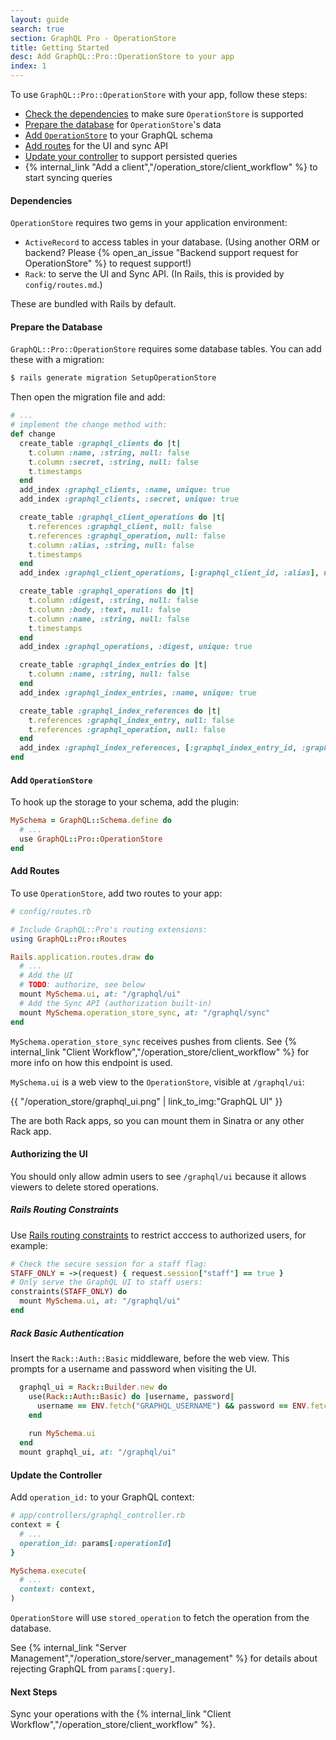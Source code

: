 ```yaml
---
layout: guide
search: true
section: GraphQL Pro - OperationStore
title: Getting Started
desc: Add GraphQL::Pro::OperationStore to your app
index: 1
---
```


To use `GraphQL::Pro::OperationStore` with your app, follow these steps:

- [Check the dependencies](#dependencies) to make sure `OperationStore` is supported
- [Prepare the database](#prepare-the-database) for `OperationStore`'s  data
- [Add `OperationStore`](#add-operationstore) to your GraphQL schema
- [Add routes](#add-routes) for the UI and sync API
- [Update your controller](#update-the-controller) to support persisted queries
- {% internal_link "Add a client","/operation_store/client_workflow" %} to start syncing queries

#### Dependencies

`OperationStore` requires two gems in your application environment:

- `ActiveRecord` to access tables in your database. (Using another ORM or backend? Please {% open_an_issue "Backend support request for OperationStore" %} to request support!)
- `Rack`: to serve the UI and Sync API. (In Rails, this is provided by `config/routes.md`.)

These are bundled with Rails by default.

#### Prepare the Database

`GraphQL::Pro::OperationStore` requires some database tables. You can add these with a migration:

```bash
$ rails generate migration SetupOperationStore
```

Then open the migration file and add:

```ruby
# ...
# implement the change method with:
def change
  create_table :graphql_clients do |t|
    t.column :name, :string, null: false
    t.column :secret, :string, null: false
    t.timestamps
  end
  add_index :graphql_clients, :name, unique: true
  add_index :graphql_clients, :secret, unique: true

  create_table :graphql_client_operations do |t|
    t.references :graphql_client, null: false
    t.references :graphql_operation, null: false
    t.column :alias, :string, null: false
    t.timestamps
  end
  add_index :graphql_client_operations, [:graphql_client_id, :alias], unique: true, name: "graphql_client_operations_pairs"

  create_table :graphql_operations do |t|
    t.column :digest, :string, null: false
    t.column :body, :text, null: false
    t.column :name, :string, null: false
    t.timestamps
  end
  add_index :graphql_operations, :digest, unique: true

  create_table :graphql_index_entries do |t|
    t.column :name, :string, null: false
  end
  add_index :graphql_index_entries, :name, unique: true

  create_table :graphql_index_references do |t|
    t.references :graphql_index_entry, null: false
    t.references :graphql_operation, null: false
  end
  add_index :graphql_index_references, [:graphql_index_entry_id, :graphql_operation_id], unique: true, name: "graphql_index_reference_pairs"
end
```

#### Add `OperationStore`

To hook up the storage to your schema, add the plugin:

```ruby
MySchema = GraphQL::Schema.define do
  # ...
  use GraphQL::Pro::OperationStore
end
```

#### Add Routes

To use `OperationStore`, add two routes to your app:

```ruby
# config/routes.rb

# Include GraphQL::Pro's routing extensions:
using GraphQL::Pro::Routes

Rails.application.routes.draw do
  # ...
  # Add the UI
  # TODO: authorize, see below
  mount MySchema.ui, at: "/graphql/ui"
  # Add the Sync API (authorization built-in)
  mount MySchema.operation_store_sync, at: "/graphql/sync"
end
```

`MySchema.operation_store_sync` receives pushes from clients. See {% internal_link "Client Workflow","/operation_store/client_workflow" %} for more info on how this endpoint is used.

`MySchema.ui` is a web view to the `OperationStore`, visible at `/graphql/ui`:

{{ "/operation_store/graphql_ui.png" | link_to_img:"GraphQL UI" }}

The are both Rack apps, so you can mount them in Sinatra or any other Rack app.

#### Authorizing the UI

You should only allow admin users to see `/graphql/ui` because it allows viewers to delete stored operations.

##### Rails Routing Constraints

Use [Rails routing constraints](http://api.rubyonrails.org/v5.1/classes/ActionDispatch/Routing/Mapper/Scoping.html#method-i-constraints) to restrict acccess to authorized users, for example:

```ruby
# Check the secure session for a staff flag:
STAFF_ONLY = ->(request) { request.session["staff"] == true }
# Only serve the GraphQL UI to staff users:
constraints(STAFF_ONLY) do
  mount MySchema.ui, at: "/graphql/ui"
end
```

##### Rack Basic Authentication

Insert the `Rack::Auth::Basic` middleware, before the web view. This prompts for a username and password when visiting the UI.

```ruby
  graphql_ui = Rack::Builder.new do
    use(Rack::Auth::Basic) do |username, password|
      username == ENV.fetch("GRAPHQL_USERNAME") && password == ENV.fetch("GRAPHQL_PASSWORD")
    end
 
    run MySchema.ui
  end
  mount graphql_ui, at: "/graphql/ui"
```

#### Update the Controller

Add `operation_id:` to your GraphQL context:

```ruby
# app/controllers/graphql_controller.rb
context = {
  # ...
  operation_id: params[:operationId]
}

MySchema.execute(
  # ...
  context: context,
)
```

`OperationStore` will use `stored_operation` to fetch the operation from the database.

See {% internal_link "Server Management","/operation_store/server_management" %} for details about rejecting GraphQL from `params[:query]`.

#### Next Steps

Sync your operations with the {% internal_link "Client Workflow","/operation_store/client_workflow" %}.
